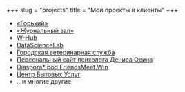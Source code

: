 +++
slug = "projects"
title = "Мои проекты и клиенты"
+++

- [«Горький»](https://gorky.media/)
- [«Журнальный зал»](https://magazines.gorky.media)
- [W-Hub](https://w-hub.ru/)
- [DataScienceLab](https://datasciencelab.ru/)
- [Городская ветеринарная служба](https://vetrabota.ru/)
- [Персональный сайт психолога Дениса Осина](https://d-osin.com/)
- [Diaspora* pod FriendsMeet.Win](https://friendsmeet.win)
- [Центр Бытовых Услуг](https://santehnik-home.ru/)
- …и многие другие
